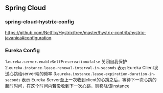 ## Spring Cloud

### spring-cloud-hystrix-config
https://github.com/Netflix/Hystrix/tree/master/hystrix-contrib/hystrix-javanica#configuration

### Eureka Config
1.`eureka.server.enableSelfPreservation=false` 关闭自我保护
2.`eureka.instance.lease-renewal-interval-in-seconds` 表示 Eureka Client发送心跳给server端的频率
3.`eureka.instance.lease-expiration-duration-in-seconds` 表示 Eureka Server至上一次收到client的心跳之后，等待下一次心跳的超时时间，在这个时间内若没收到下一次心跳，则移除该Instance
